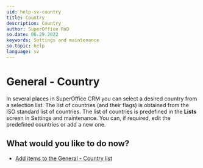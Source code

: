 ```yaml
---
uid: help-sv-country
title: Country
description: Country
author: SuperOffice RnD
so.date: 06.29.2022
keywords: Settings and maintenance
so.topic: help
language: sv
---
```


# General - Country

In several places in SuperOffice CRM you can select a desired country from a selection list. The list of countries (and their flags) is obtained from the ISO standard list of countries. The list of countries is predefined in the **Lists** screen in Settings and maintenance. You can, if required, edit the predefined countries or add a new one.

## What would you like to do now?

* [Add items to the General - Country list][1]

<!-- Referenced links -->
[1]: add-items-to-country-list.md

<!-- Referenced images -->

